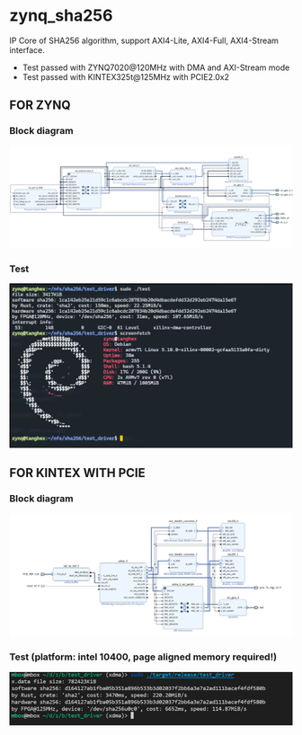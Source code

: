 # zynq_sha256

IP Core of SHA256 algorithm, support AXI4-Lite, AXI4-Full, AXI4-Stream interface.
* Test passed with ZYNQ7020@120MHz with DMA and AXI-Stream mode
* Test passed with KINTEX325t@125MHz with PCIE2.0x2 

## FOR ZYNQ
### Block diagram
![zynq](bench\zynq_linux_driver\zynq_sha256_block.png)

### Test
![bench](bench\zynq_linux_driver\bench.png)

## FOR KINTEX WITH PCIE

### Block diagram
![pcie](bench\pcie_linux_driver\pcie_sha256_block.png)

### Test (platform: intel 10400, **page aligned memory required!**)
![bench](bench\pcie_linux_driver\bench.png)

